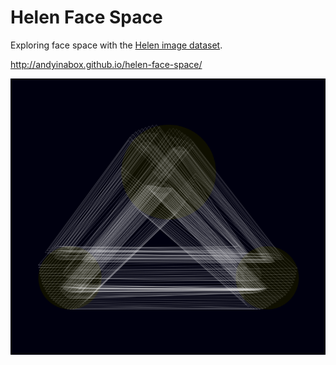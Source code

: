 # Helen Face Space

Exploring face space with the [Helen image dataset](http://www.ifp.illinois.edu/~vuongle2/helen/).

http://andyinabox.github.io/helen-face-space/

![Preview](preview.png)